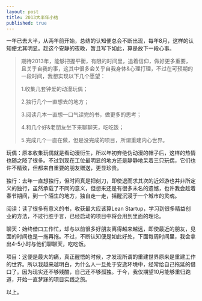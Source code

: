 ```yaml
---
layout: post
title: 2013大半年小结
published: true
---
```


一年已去大半，从两年前开始，总结的认知便总会不断出现，每年8月，这样的认知便尤其明显。趁这个安静的夜晚，暂且写下如此，算是放下一段心事。

> 期待2013年，能够把握平衡，有限的时间里，追着信仰，做好更多重要，且关乎自我的事，这其中很多会关乎自我身体&心理打理，不过在可预期的一段时间，我想实现以下几个愿望：
>
> 1.收集几套钟爱的动漫玩偶；
>
> 2.独行几个一直想去的地方；
>
> 3.阅读几本一直想一口气读完的书，做更多的思考；
>
> 4.和几个好&老朋友坐下来聊聊天，吃吃饭；
>
> 5.完成几个一直在做，但是没完成的项目，所谓重建内心世界。


玩偶：原本收集玩偶就是看动漫衍生，所以年初弃绝伪动漫的帽子后，这样的热情也随之降了很多。不过到现在工位最明显的地方还是静静地呆着三只玩偶，它们也许不精致，但都来自重要的朋友赠送，更显珍贵。


独行：去年一直想独行，但时间真是把刻刀，即使退而求其次的近郊游也并非所定义的独行，虽然承载了不同的意义，但想来还是有很多未名的遗憾，也许我会趁着春节期间，到一个陌生的地方，独自走一走，摇醒沉浸于一个城市的灵魂。


阅读：读了很多有意义的书，收获最大应该算Lean Startup，学习到很多精益创业的方法，不过行胜于言，已经启动的项目中将会用到里面的理论。


聊天：始终借口工作忙，却与以前很多好朋友离得越来越远，即使最近的朋友，见面的时间也是一拖再拖。不过，不断认知便是如此好处，下面每周时间里，我会拿出4-5小时与他们聊聊天，吃吃饭。


项目：这便是最大的痛，真正醒悟的时候，才发现所谓的重建世界原来是重建工作的世界。所以我越来越明白，为什么人一旦处于安逸环境中，经常给自己拖延的借口了。因为现实还不够残酷，自己还不够孤独。于今，我仅期望10月能够重归跑道，开始一直梦寐的项目实践之旅。


以上。




